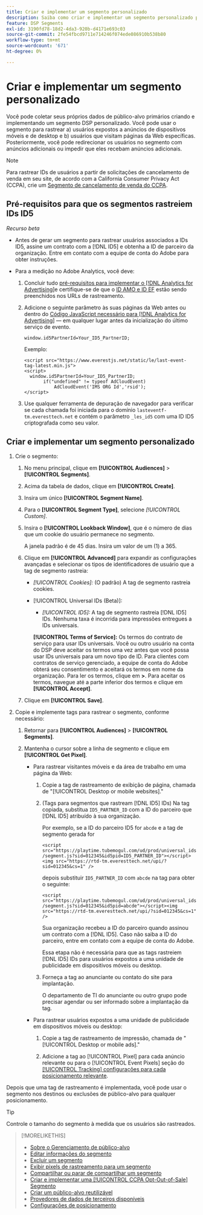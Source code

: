 ```yaml
---
title: Criar e implementar um segmento personalizado
description: Saiba como criar e implementar um segmento personalizado para rastrear usuários expostos a anúncios ou usuários que visitam suas páginas da Web.
feature: DSP Segments
exl-id: 3190fd78-18d2-4da3-920b-d4171e693c03
source-git-commit: 2fe54fbcd9711e714246f074ede086910b538b80
workflow-type: tm+mt
source-wordcount: '671'
ht-degree: 0%

---
```


# Criar e implementar um segmento personalizado

Você pode coletar seus próprios dados de público-alvo primários criando e implementando um segmento DSP personalizado. Você pode usar o segmento para rastrear a) usuários expostos a anúncios de dispositivos móveis e de desktop e b) usuários que visitam páginas da Web específicas. Posteriormente, você pode redirecionar os usuários no segmento com anúncios adicionais ou impedir que eles recebam anúncios adicionais.

>[!NOTE]
>
>Para rastrear IDs de usuários a partir de solicitações de cancelamento de venda em seu site, de acordo com a California Consumer Privacy Act (CCPA), crie um [Segmento de cancelamento de venda do CCPA](ccpa-opt-out-segment-create.md).

## Pré-requisitos para que os segmentos rastreiem IDs ID5

*Recurso beta*

* Antes de gerar um segmento para rastrear usuários associados a IDs ID5, assine um contrato com a [!DNL ID5] e obtenha a ID de parceiro da organização. Entre em contato com a equipe de conta do Adobe para obter instruções.

* Para a medição no Adobe Analytics, você deve:

   1. Concluir tudo [pré-requisitos para implementar o [!DNL Analytics for Advertising]](/help/integrations/analytics/prerequisites.md)e certifique-se de que o [ID AMO e ID EF](/help/integrations/analytics/ids.md) estão sendo preenchidos nos URLs de rastreamento.

   1. Adicione o seguinte parâmetro às suas páginas da Web antes ou dentro do [Código JavaScript necessário para [!DNL Analytics for Advertising]](/help/integrations/analytics/javascript.md) — em qualquer lugar antes da inicialização do último serviço de evento.

      ```window.id5PartnerId=Your_ID5_PartnerID;```

      Exemplo:

      ```
      <script src="https://www.everestjs.net/static/le/last-event-tag-latest.min.js">
      <script>
        window.id5PartnerId=Your_ID5_PartnerID;
             if("undefined" != typeof AdCloudEvent)
                 AdCloudEvent('IMS ORG Id','rsid');
      </script>
      ```

   1. Use qualquer ferramenta de depuração de navegador para verificar se cada chamada foi iniciada para o domínio `lasteventf-tm.everesttech.net` e contém o parâmetro `_les_id5` com uma ID ID5 criptografada como seu valor.

## Criar e implementar um segmento personalizado

1. Crie o segmento:

   1. No menu principal, clique em **[!UICONTROL Audiences]** > **[!UICONTROL Segments]**.

   1. Acima da tabela de dados, clique em **[!UICONTROL Create]**.

   1. Insira um único **[!UICONTROL Segment Name]**.

   1. Para o **[!UICONTROL Segment Type]**, selecione *[!UICONTROL Custom]*.

   1. Insira o **[!UICONTROL Lookback Window]**, que é o número de dias que um cookie do usuário permanece no segmento.

      A janela padrão é de 45 dias. Insira um valor de um (1) a 365.

   1. Clique em **[!UICONTROL Advanced]** para expandir as configurações avançadas e selecionar os tipos de identificadores de usuário que a tag de segmento rastreia:

      * *[!UICONTROL Cookies]:* (O padrão) A tag de segmento rastreia cookies.

      * [!UICONTROL Universal IDs (Beta)]:

         * *[!UICONTROL ID5]:* A tag de segmento rastreia [!DNL ID5] IDs. Nenhuma taxa é incorrida para impressões entregues a IDs universais.

        **[!UICONTROL Terms of Service]:** Os termos do contrato de serviço para usar IDs universais. Você ou outro usuário na conta do DSP deve aceitar os termos uma vez antes que você possa usar IDs universais para um novo tipo de ID. Para clientes com contratos de serviço gerenciado, a equipe de conta do Adobe obterá seu consentimento e aceitará os termos em nome da organização. Para ler os termos, clique em **>**. Para aceitar os termos, navegue até a parte inferior dos termos e clique em **[!UICONTROL Accept]**.

   1. Clique em **[!UICONTROL Save]**.

1. Copie e implemente tags para rastrear o segmento, conforme necessário:

   1. Retornar para **[!UICONTROL Audiences]** > **[!UICONTROL Segments]**.

   1. Mantenha o cursor sobre a linha de segmento e clique em **[!UICONTROL Get Pixel]**.

      * Para rastrear visitantes móveis e da área de trabalho em uma página da Web:

         1. Copie a tag de rastreamento de exibição de página, chamada de &quot;[!UICONTROL Desktop or mobile websites].&quot;

         1. (Tags para segmentos que rastream [!DNL ID5] IDs) Na tag copiada, substitua `ID5_PARTNER_ID` com a ID do parceiro que [!DNL ID5] atribuído à sua organização.

            Por exemplo, se a ID do parceiro ID5 for `abcde` e a tag de segmento gerada for

            ```<script src="https://playtime.tubemogul.com/ud/prod/universal_ids/segment.js?sid=012345&id5pid=ID5_PARTNER_ID"></script><img src="https://rtd-tm.everesttech.net/upi/?sid=012345&cs=1" />```

            depois substituir `ID5_PARTNER_ID` com `abcde` na tag para obter o seguinte:

            ```<script src="https://playtime.tubemogul.com/ud/prod/universal_ids/segment.js?sid=012345&id5pid=abcde"></script><img src="https://rtd-tm.everesttech.net/upi/?sid=012345&cs=1" />```

            Sua organização recebeu a ID do parceiro quando assinou um contrato com a [!DNL ID5]. Caso não saiba a ID do parceiro, entre em contato com a equipe de conta do Adobe.

            Essa etapa não é necessária para que as tags rastreiem [!DNL ID5] IDs para usuários expostos a uma unidade de publicidade em dispositivos móveis ou desktop.

         1. Forneça a tag ao anunciante ou contato do site para implantação.

            O departamento de TI do anunciante ou outro grupo pode precisar agendar ou ser informado sobre a implantação da tag.

      * Para rastrear usuários expostos a uma unidade de publicidade em dispositivos móveis ou desktop:

         1. Copie a tag de rastreamento de impressão, chamada de &quot;[!UICONTROL Desktop or mobile ads].&quot;

         1. Adicione a tag ao [!UICONTROL Pixel] para cada anúncio relevante ou para o [!UICONTROL Event Pixels] seção do [[!UICONTROL Tracking] configurações para cada posicionamento relevante](/help/dsp/campaign-management/placements/placement-settings.md#placement-tracking).

Depois que uma tag de rastreamento é implementada, você pode usar o segmento nos destinos ou exclusões de público-alvo para qualquer posicionamento.

>[!TIP]
>
>Controle o tamanho do segmento à medida que os usuários são rastreados.

>[!MORELIKETHIS]
>
>* [Sobre o Gerenciamento de público-alvo](audience-about.md)
>* [Editar informações do segmento](segment-edit.md)
>* [Excluir um segmento](segment-delete.md)
>* [Exibir pixels de rastreamento para um segmento](segment-view-pixels.md)
>* [Compartilhar ou parar de compartilhar um segmento](segment-share.md)
>* [Criar e implementar uma [!UICONTROL CCPA Opt-Out-of-Sale] Segmento](ccpa-opt-out-segment-create.md)
>* [Criar um público-alvo reutilizável](reusable-audience-create.md)
>* [Provedores de dados de terceiros disponíveis](third-party-data-providers.md)
>* [Configurações de posicionamento](/help/dsp/campaign-management/placements/placement-settings.md)
